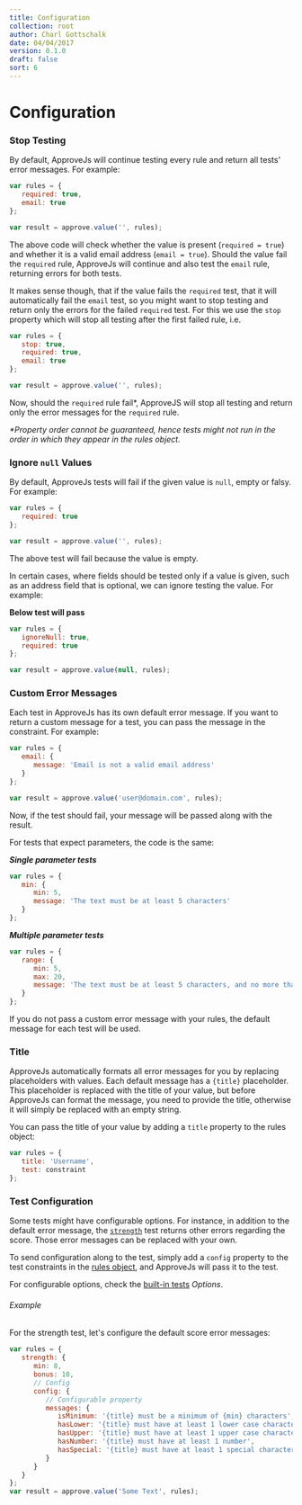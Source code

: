 ```yaml
---
title: Configuration
collection: root
author: Charl Gottschalk
date: 04/04/2017
version: 0.1.0
draft: false
sort: 6
---
```


# Configuration

### Stop Testing

By default, ApproveJs will continue testing every rule and return all tests' error messages. For example:

```javascript
var rules = {
   required: true,
   email: true
};

var result = approve.value('', rules);
```

The above code will check whether the value is present (`required = true`) and whether it is a valid email address (`email = true`). Should the value fail the `required` rule, ApproveJs will continue and also test the `email` rule, returning errors for both tests.

It makes sense though, that if the value fails the `required` test, that it will automatically fail the `email` test, so you might want to stop testing and return only the errors for the failed `required` test. For this we use the `stop` property which will stop all testing after the first failed rule, i.e.

```javascript
var rules = {
   stop: true,
   required: true,
   email: true
};

var result = approve.value('', rules);
```

Now, should the `required` rule fail\*, ApproveJS will stop all testing and return only the error messages for the `required` rule.

_\*Property order cannot be guaranteed, hence tests might not run in the order in which they appear in the rules object._

### Ignore `null` Values

By default, ApproveJs tests will fail if the given value is `null`, empty or falsy. For example:

```javascript
var rules = {
   required: true
};

var result = approve.value('', rules);
```

The above test will fail because the value is empty.

In certain cases, where fields should be tested only if a value is given, such as an address field that is optional, we can ignore testing the value. For example:

**Below test will pass**

```javascript
var rules = {
   ignoreNull: true,
   required: true
};

var result = approve.value(null, rules);
```

### Custom Error Messages

Each test in ApproveJs has its own default error message. If you want to return a custom message for a test, you can pass the message in the constraint. For example:

```javascript
var rules = {
   email: {
      message: 'Email is not a valid email address'
   }
};

var result = approve.value('user@domain.com', rules);
```

Now, if the test should fail, your message will be passed along with the result.

For tests that expect parameters, the code is the same:

***Single parameter tests***

```javascript
var rules = {
   min: {
      min: 5,
      message: 'The text must be at least 5 characters'
   }
};
```

***Multiple parameter tests***

```javascript
var rules = {
   range: {
      min: 5,
      max: 20,
      message: 'The text must be at least 5 characters, and no more than 20 characters'
   }
};
```

If you do not pass a custom error message with your rules, the default message for each test will be used. 

### Title

ApproveJs automatically formats all error messages for you by replacing placeholders with values. Each default message has a `{title}` placeholder. This placeholder is replaced with the title of your value, but before ApproveJs can format the message, you need to provide the title, otherwise it will simply be replaced with an empty string.

You can pass the title of your value by adding a `title` property to the rules object:

```javascript
var rules = {
   title: 'Username',
   test: constraint
};
```

### Test Configuration

Some tests might have configurable options. For instance, in addition to the default error message, the [`strength`](/approvejs/docs/tests/#strength) test returns other errors regarding the score. Those error messages can be replaced with your own.

To send configuration along to the test, simply add a `config` property to the test constraints in the [rules object](/approvejs/docs/validation/#rules-object), and ApproveJs will pass it to the test.

For configurable options, check the [built-in tests](/approvejs/docs/tests) *Options*.

###### Example

For the strength test, let's configure the default score error messages:

```javascript
var rules = {
   strength: {
      min: 8,
      bonus: 10,
      // Config
      config: {
         // Configurable property
         messages: {
            isMinimum: '{title} must be a minimum of {min} characters',
            hasLower: '{title} must have at least 1 lower case character',
            hasUpper: '{title} must have at least 1 upper case character',
            hasNumber: '{title} must have at least 1 number',
            hasSpecial: '{title} must have at least 1 special character'
         }
      }
   }
};
var result = approve.value('Some Text', rules);
```